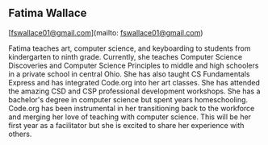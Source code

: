 ## Fatima Wallace

[fswallace01@gmail.com](mailto: fswallace01@gmail.com)

Fatima teaches art, computer science, and keyboarding to students from kindergarten to ninth grade. Currently, she teaches Computer Science Discoveries and Computer Science Principles to middle and high schoolers in a private school in central Ohio.  She has also taught CS Fundamentals Express and has integrated Code.org into her art classes.  She has attended the amazing CSD and CSP professional development workshops.  She has a bachelor's degree in computer science but spent years homeschooling. Code.org has been instrumental in her transitioning back to the workforce and merging her love of teaching with computer science. This will be her first year as a facilitator but she is excited to share her experience with others.  